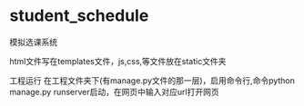 # student_schedule
模拟选课系统

html文件写在templates文件，js,css,等文件放在static文件夹

工程运行
在工程文件夹下(有manage.py文件的那一层)，启用命令行,命令python manage.py runserver启动，在网页中输入对应url打开网页
